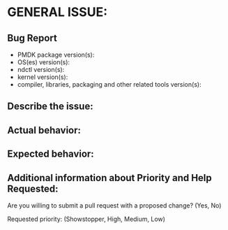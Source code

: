# GENERAL ISSUE: <!-- fill the title of regular issue -->

## Bug Report

- PMDK package version(s):                                           <!-- fill this out -->
- OS(es) version(s):                                                 <!-- fill this out -->
- ndctl version(s):                                                  <!-- fill this out -->
- kernel version(s):                                                 <!-- fill this out -->
- compiler, libraries, packaging and other related tools version(s): <!-- fill this out -->
<!-- fill in also other useful environment data -->

## Describe the issue:

<!-- fill this out -->

## Actual behavior:

<!-- fill this out -->

## Expected behavior:

<!-- fill this out -->

## Additional information about Priority and Help Requested:

Are you willing to submit a pull request with a proposed change? (Yes, No)  <!-- check one if possible -->

Requested priority: (Showstopper, High, Medium, Low)                        <!-- check one if possible -->
